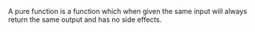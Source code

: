 A pure function is a function which when given the same input will always return the same output and has no side effects.
